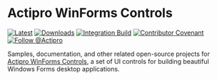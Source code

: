 # Actipro WinForms Controls

[![Latest](https://img.shields.io/nuget/v/ActiproSoftware.Controls.WinForms?label=Latest&logo=nuget)](https://www.nuget.org/packages/ActiproSoftware.Controls.WinForms) 
[![Downloads](https://img.shields.io/nuget/dt/ActiproSoftware.Controls.WinForms?label=Downloads)](https://www.nuget.org/packages/ActiproSoftware.Controls.WinForms) 
[![Integration Build](https://github.com/Actipro/WinForms-Controls/workflows/Integration%20Build/badge.svg)](https://github.com/Actipro/WinForms-Controls/actions/workflows/integration-build.yml)
[![Contributor Covenant](https://img.shields.io/badge/Contributor%20Covenant-v2.0-ff69b4.svg)](https://github.com/Actipro/.github/blob/main/Code-of-Conduct.md)
[![Follow @Actipro](https://img.shields.io/twitter/follow/Actipro?style=social)](https://twitter.com/intent/follow?screen_name=Actipro)

Samples, documentation, and other related open-source projects for [Actipro WinForms Controls](https://www.actiprosoftware.com/products/controls/windowsforms), a set of UI controls for building beautiful Windows Forms desktop applications.
